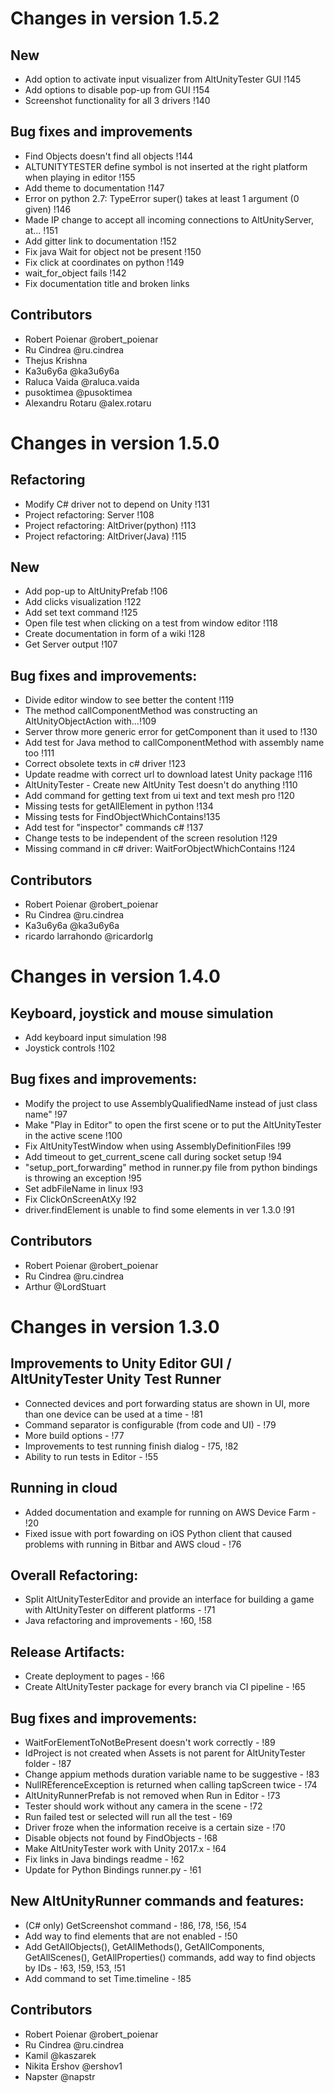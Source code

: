 # Changes in version 1.5.2

## New

- Add option to activate input visualizer from AltUnityTester GUI !145
- Add options to disable pop-up from GUI !154
- Screenshot functionality for all 3 drivers !140

## Bug fixes and improvements

- Find Objects doesn't find all objects !144
- ALTUNITYTESTER define symbol is not inserted at the right platform when playing in editor !155
- Add theme to documentation !147
- Error on python 2.7: TypeError super() takes at least 1 argument (0 given) !146
- Made IP change to accept all incoming connections to AltUnityServer, at... !151
- Add gitter link to documentation !152
- Fix java Wait for object not be present !150
- Fix click at coordinates on python !149
- wait_for_object fails !142
- Fix documentation title and broken links

## Contributors

- Robert Poienar @robert_poienar
- Ru Cindrea @ru.cindrea
- Thejus Krishna
- Ka3u6y6a @ka3u6y6a
- Raluca Vaida @raluca.vaida
- pusoktimea @pusoktimea
- Alexandru Rotaru @alex.rotaru

# Changes in version 1.5.0

## Refactoring

- Modify C# driver not to depend on Unity !131 
- Project refactoring: Server !108 
- Project refactoring: AltDriver(python) !113 
- Project refactoring: AltDriver(Java) !115 

## New

- Add pop-up to AltUnityPrefab !106 
- Add clicks visualization !122 
- Add set text command !125
- Open file test when clicking on a test from window editor !118 
- Create documentation in form of a wiki !128 
- Get Server output !107 

## Bug fixes and improvements:

- Divide editor window to see better the content !119 
- The method callComponentMethod was constructing an AltUnityObjectAction with...!109 
- Server throw more generic error for getComponent than it used to !130 
- Add test for Java method to callComponentMethod with assembly name too !111 
- Correct obsolete texts in c# driver !123 
- Update readme with correct url to download latest Unity package !116 
- AltUnityTester - Create new AltUnity Test doesn't do anything !110 
- Add command for getting text from ui text and text mesh pro !120 
- Missing tests for getAllElement in python !134 
- Missing tests for FindObjectWhichContains!135 
- Add test for "inspector" commands c# !137 
- Change tests to be independent of the screen resolution !129 
- Missing command in c# driver: WaitForObjectWhichContains !124 

## Contributors

-  Robert Poienar @robert_poienar
-  Ru Cindrea @ru.cindrea
-  Ka3u6y6a @ka3u6y6a
-  ricardo larrahondo @ricardorlg
 
# Changes in version 1.4.0

## Keyboard, joystick and mouse simulation
- Add keyboard input simulation !98 
- Joystick controls !102 

## Bug fixes and improvements:
- Modify the project to use AssemblyQualifiedName instead of just class name" !97 
- Make "Play in Editor" to open the first scene or to put the AltUnityTester in the active scene !100 
- Fix AltUnityTestWindow when using AssemblyDefinitionFiles !99 
- Add timeout to get_current_scene call during socket setup !94 
- "setup_port_forwarding" method in runner.py file from python bindings is throwing an exception !95 
- Set adbFileName in linux !93 
- Fix ClickOnScreenAtXy !92 
- driver.findElement is unable to find some elements in ver 1.3.0 !91 

## Contributors
-  Robert Poienar @robert_poienar
-  Ru Cindrea @ru.cindrea
-  Arthur @LordStuart 
# Changes in version 1.3.0

## Improvements to Unity Editor GUI / AltUnityTester Unity Test Runner
-  Connected devices and port forwarding status are shown in UI, more than one device can be used at a time  - !81
-  Command separator is configurable (from code and UI)  - !79
-  More build options - !77 
-  Improvements to test running finish dialog  - !75, !82
-  Ability to run tests in Editor - !55 

## Running in cloud
-  Added documentation and example for running on AWS Device Farm  - !20       
-  Fixed issue with port fowarding on iOS Python client that caused problems with running in Bitbar and AWS cloud - !76

## Overall Refactoring:
-  Split AltUnityTesterEditor and provide an interface for building a game with AltUnityTester on different platforms  - !71
-  Java refactoring and improvements - !60, !58 

## Release Artifacts:
-  Create deployment to pages  - !66  
-  Create AltUnityTester package for every branch via CI pipeline  - !65        

## Bug fixes and improvements:
-  WaitForElementToNotBePresent doesn't work correctly  - !89 
-  IdProject is not created when Assets is not parent for AltUnityTester folder  - !87
-  Change appium methods duration variable name to be suggestive  - !83
-  NullREferenceException is returned when calling tapScreen twice  - !74
-  AltUnityRunnerPrefab is not removed when  Run in Editor   - !73      
-  Tester should work without any camera in the scene  - !72       
-  Run failed test or selected will run all the test  - !69       
-  Driver froze when the information receive is a certain size  - !70       
-  Disable objects not found by FindObjects  - !68       
-  Make AltUnityTester work with Unity 2017.x  - !64
-  Fix links in Java bindings readme - !62   
-  Update for Python Bindings runner.py - !61   


## New AltUnityRunner commands and features:
-  (C# only) GetScreenshot command - !86, !78, !56, !54
-  Add way to find elements that are not enabled - !50
-  Add GetAllObjects(), GetAllMethods(), GetAllComponents, GetAllScenes(), GetAllProperties() commands, add way to find objects by IDs - !63, !59, !53, !51
-  Add command to set Time.timeline  - !85  

## Contributors
-  Robert Poienar @robert_poienar
-  Ru Cindrea @ru.cindrea
-  Kamil @kaszarek
-  Nikita Ershov @ershov1
-  Napster @napstr
